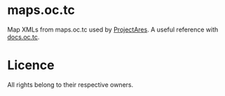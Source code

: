 # maps.oc.tc
Map XMLs from maps.oc.tc used by [ProjectAres](https://github.com/OvercastNetwork/ProjectAres). A useful reference with [docs.oc.tc](https://github.com/OvercastNetwork/docs.oc.tc).

# Licence
All rights belong to their respective owners.
